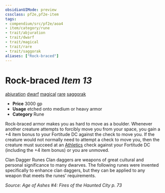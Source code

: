 ```yaml
---
obsidianUIMode: preview
cssclass: pf2e,pf2e-item
tags:
- compendium/src/pf2e/aoa4
- item/category/rune
- trait/abjuration
- trait/dwarf
- trait/magical
- trait/rare
- trait/saggorak
aliases: ["Rock-braced"]
---
```

# Rock-braced *Item 13*  
[abjuration](/rules/traits/abjuration.md)  [dwarf](/rules/traits/dwarf.md)  [magical](/rules/traits/magical.md)  [rare](/rules/traits/rare.md)  [saggorak](/rules/traits/saggorak-aoa4.md)  

- **Price** 3000 gp
- **Usage** etched onto medium or heavy armor
- **Category** Rune

Rock-braced armor makes you as hard to move as a boulder. Whenever another creature attempts to forcibly move you from your space, you gain a +4 item bonus to your Fortitude DC against the check to move you. If the creature would not normally need to attempt a check to move you, then the creature must succeed at an [Athletics](/compendium/skills.md#Athletics) check against your Fortitude DC (including the +4 item bonus) or you are unmoved.

Clan Dagger Runes Clan daggers are weapons of great cultural and personal significance to many dwarves. The following runes were invented specifically to enhance clan daggers, but they can be applied to any weapon that meets the runes' requirements.

*Source: Age of Ashes #4: Fires of the Haunted City p. 73*